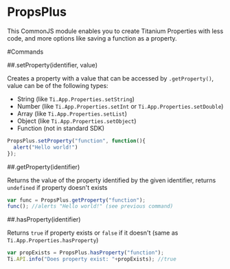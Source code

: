 PropsPlus
=========

This CommonJS module enables you to create Titanium Properties with less code, and more options like saving a function as a property.

#Commands

##.setProperty(identifier, value)

Creates a property with a value that can be accessed by ```.getProperty()```, value can be of the following types:

- String (like ```Ti.App.Properties.setString```)
- Number (like ```Ti.App.Properties.setInt``` or ```Ti.App.Properties.setDouble```)
- Array (like ```Ti.App.Properties.setList```)
- Object (like ```Ti.App.Properties.setObject```)
- Function (not in standard SDK)

```javascript
PropsPlus.setProperty("function", function(){
  alert("Hello world!")
});
```

##.getProperty(identifier)

Returns the value of the property identified by the given identifier, returns ```undefined``` if property doesn't exists

```javascript
var func = PropsPlus.getProperty("function");
func(); //alerts "Hello world!" (see previous command)
```

##.hasProperty(identifier)

Returns ```true``` if property exists or ```false``` if it doesn't (same as ```Ti.App.Properties.hasProperty```)

```javascript
var propExists = PropsPlus.hasProperty("function");
Ti.API.info("Does property exist: "+propExists); //true
```
